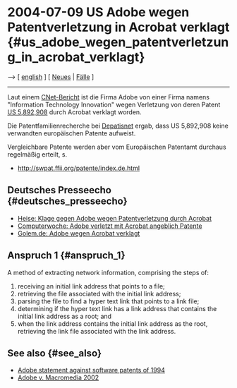 # 2004-07-09 US Adobe wegen Patentverletzung in Acrobat verklagt {#us_adobe_wegen_patentverletzung_in_acrobat_verklagt}

\--\> \[ [ english](Adobe040709En "wikilink") \] \[ [
Neues](SwpatcninoDe "wikilink") \| [ Fälle](SwpikxraniDe "wikilink") \]

------------------------------------------------------------------------

Laut einem
[CNet-Bericht](http://news.com.com/2100-1012_3-5261459.html "wikilink")
ist die Firma Adobe von einer Firma namens \"Information Technology
Innovation\" wegen Verletzung von deren Patent [US
5,892,908](http://patft.uspto.gov/netacgi/nph-Parser?Sect1=PTO1&Sect2=HITOFF&d=PALL&p=1&u=/netahtml/srchnum.htm&r=1&f=G&l=50&s1=5,892,908.WKU.&OS=PN/5,892,908&RS=PN/5,892,908 "wikilink")
durch Acrobat verklagt worden.

Die Patentfamilienrecherche bei
[Depatisnet](http://www.depatisnet.de/ "wikilink") ergab, dass US
5,892,908 keine verwandten europäischen Patente aufweist.

Vergleichbare Patente werden aber vom Europäischen Patentamt durchaus
regelmäßig erteilt, s.

-   <http://swpat.ffii.org/patente/index.de.html>

## Deutsches Presseecho {#deutsches_presseecho}

-   [Heise: Klage gegen Adobe wegen Patentverletzung durch Acrobat
    ](http://www.heise.de/newsticker/meldung/48983 "wikilink")
-   [Computerwoche: Adobe verletzt mit Acrobat angeblich
    Patente](http://www.computerwoche.de/index.cfm?pageid=254&artid=62922 "wikilink")
-   [Golem.de: Adobe wegen Acrobat
    verklagt](http://www.golem.de/0407/32273.html "wikilink")

## Anspruch 1 {#anspruch_1}

A method of extracting network information, comprising the steps of:

1.  receiving an initial link address that points to a file;
2.  retrieving the file associated with the initial link address;
3.  parsing the file to find a hyper text link that points to a link
    file;
4.  determining if the hyper text link has a link address that contains
    the initial link address as a root; and
5.  when the link address contains the initial link address as the root,
    retrieving the link file associated with the link address.

## See also {#see_also}

-   [Adobe statement against software patents of
    1994](http://swpat.ffii.org/archive/quotes/#adobe94 "wikilink")
-   [ Adobe v. Macromedia 2002](SwxaiPaletteEn "wikilink")
